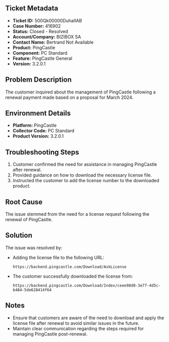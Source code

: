 ## Ticket Metadata
- **Ticket ID:** 500Qk00000DuhalIAB
- **Case Number:** 416902
- **Status:** Closed - Resolved
- **Account/Company:** BIZIBOX SA
- **Contact Name:** Bertrand Not Available
- **Product:** PingCastle
- **Component:** PC Standard
- **Feature:** PingCastle General
- **Version:** 3.2.0.1

## Problem Description
The customer inquired about the management of PingCastle following a renewal payment made based on a proposal for March 2024.

## Environment Details
- **Platform:** PingCastle
- **Collector Code:** PC Standard
- **Product Version:** 3.2.0.1

## Troubleshooting Steps
1. Customer confirmed the need for assistance in managing PingCastle after renewal.
2. Provided guidance on how to download the necessary license file.
3. Instructed the customer to add the license number to the downloaded product.

## Root Cause
The issue stemmed from the need for a license request following the renewal of PingCastle.

## Solution
The issue was resolved by:
- Adding the license file to the following URL: 
  ```
  https://backend.pingcastle.com/Download/AskLicense
  ```
- The customer successfully downloaded the license from:
  ```
  https://backend.pingcastle.com/Download/Index/ceee98d0-3e77-4d5c-b484-5de628414f64
  ```

## Notes
- Ensure that customers are aware of the need to download and apply the license file after renewal to avoid similar issues in the future.
- Maintain clear communication regarding the steps required for managing PingCastle post-renewal.